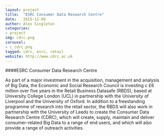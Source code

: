 ```yaml
---
layout: project
title:  "ESRC Consumer Data Research Centre"
date:   2015-12-09
author: Alex Singleton
categories:
- project
img: cdrc.png
carousel:
- c_cdrc.png
tagged: cdrc, esrc, retail
website: http://www.cdrc.ac.uk
---
```

####ESRC Consumer Data Research Centre

As part of a major investment in the acquisition, management and analysis of Big Data, the Economic and Social Research Council is investing c £6 million over five years in the Retail Business Datasafe (RBDS), based at University College London (UCL) in partnership with the University of Liverpool and the University of Oxford. In addition to a freestanding programme of research into the retail sector, the RBDS will also work in partnership with the University of Leeds to create the Consumer Data Research Centre (CDRC), which will create, supply, maintain and deliver consumer-related Big Data to a range of end users, and which will also provide a range of outreach activities.